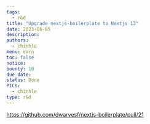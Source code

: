 ```yaml
---
tags:
  - r&d
title: "Upgrade nextjs-boilerplate to Nextjs 13"
date: 2023-06-05
description:
authors:
  - chinhle
menu: earn
toc: false
notice:
bounty: 10
due_date:
status: Done
PICs:
  - chinhle
type: r&d
---
```

https://github.com/dwarvesf/nextjs-boilerplate/pull/21
